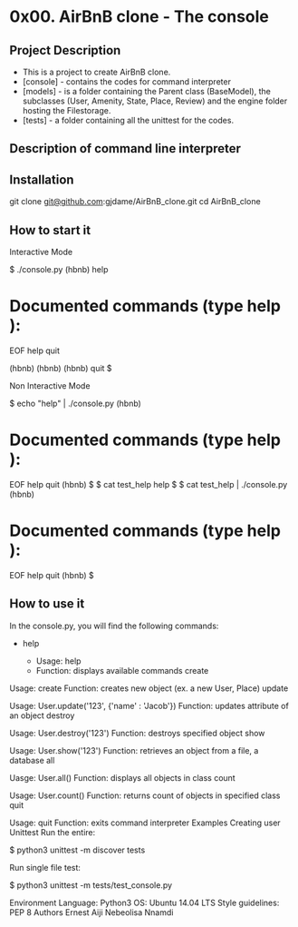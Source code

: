 # 0x00. AirBnB clone - The console
## Project Description
- This is a project to create AirBnB clone.
- [console] - contains the codes for command interpreter
- [models] - is a folder containing the Parent class (BaseModel), the subclasses (User, Amenity, State, Place, Review) and the engine folder hosting the Filestorage.
- [tests] - a folder containing all the unittest for the codes.
## Description of command line interpreter
## Installation
git clone git@github.com:gjdame/AirBnB_clone.git cd AirBnB_clone

## How to start it
Interactive Mode

$ ./console.py (hbnb) help

# Documented commands (type help ):
EOF help quit

(hbnb) (hbnb) (hbnb) quit $

Non Interactive Mode

$ echo "help" | ./console.py (hbnb)

# Documented commands (type help ):
EOF help quit (hbnb) $ $ cat test_help help $ $ cat test_help | ./console.py (hbnb)

# Documented commands (type help ):
EOF help quit (hbnb) $

## How to use it
In the console.py, you will find the following commands:

   - help

       - Usage: help
       - Function: displays available commands
create

Usage: create
Function: creates new object (ex. a new User, Place)
update

Usage: User.update('123', {'name' : 'Jacob'})
Function: updates attribute of an object
destroy

Usage: User.destroy('123')
Function: destroys specified object
show

Usage: User.show('123')
Function: retrieves an object from a file, a database
all

Uasge: User.all()
Function: displays all objects in class
count

Usage: User.count()
Function: returns count of objects in specified class
quit

Usage: quit
Function: exits command interpreter
Examples
Creating user
Unittest
Run the entire:

$ python3 unittest -m discover tests

Run single file test:

$ python3 unittest -m tests/test_console.py

Environment
Language: Python3
OS: Ubuntu 14.04 LTS
Style guidelines: PEP 8
Authors
Ernest Aiji
Nebeolisa Nnamdi
